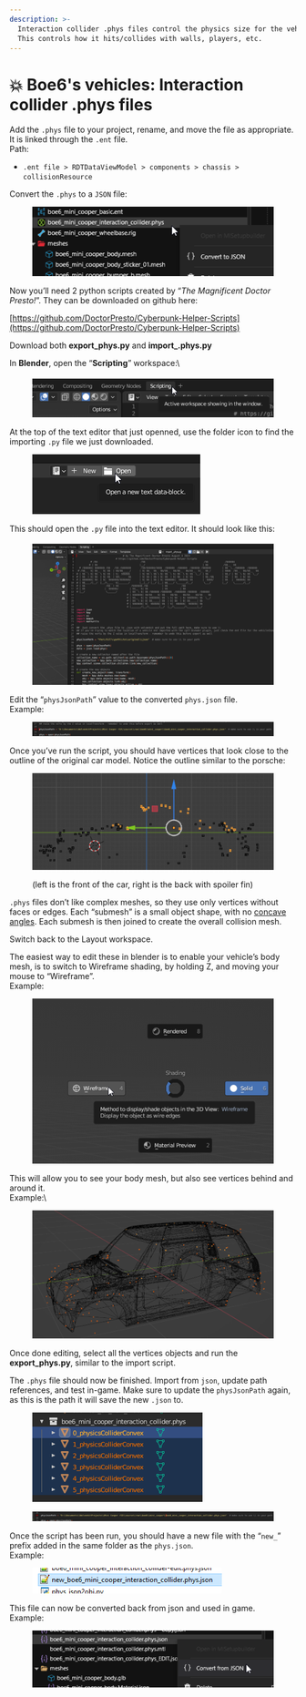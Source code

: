 ```yaml
---
description: >-
  Interaction collider .phys files control the physics size for the vehicle.
  This controls how it hits/collides with walls, players, etc.
---
```


# 💥 Boe6's vehicles: Interaction collider .phys files

Add the `.phys` file to your project, rename, and move the file as appropriate. It is linked through the `.ent` file. \
Path:

* `.ent file > RDTDataViewModel > components > chassis > collisionResource`

Convert the `.phys` to a `JSON` file:

<figure><img src="../../../.gitbook/assets/image142.png" alt=""><figcaption></figcaption></figure>

Now you’ll need 2 python scripts created by “_The Magnificent Doctor Presto!_”. They can be downloaded on github here:

[https://github.com/DoctorPresto/Cyberpunk-Helper-Scripts](https://github.com/DoctorPresto/Cyberpunk-Helper-Scripts)

Download both **export\_phys.py** and **import\_.phys.py**

In **Blender**, open the “**Scripting**” workspace:\


<figure><img src="../../../.gitbook/assets/image143.png" alt=""><figcaption></figcaption></figure>

At the top of the text editor that just openned, use the folder icon to find the importing `.py` file we just downloaded.

<figure><img src="../../../.gitbook/assets/image8 (1).png" alt=""><figcaption></figcaption></figure>

This should open the `.py` file into the text editor. It should look like this:

<figure><img src="../../../.gitbook/assets/image203.png" alt=""><figcaption></figcaption></figure>

Edit the “`physJsonPath`” value to the converted `phys.json` file. \
Example:

<figure><img src="../../../.gitbook/assets/image206.png" alt=""><figcaption></figcaption></figure>

Once you’ve run the script, you should have vertices that look close to the outline of the original car model. Notice the outline similar to the porsche:

<figure><img src="../../../.gitbook/assets/image192.png" alt=""><figcaption><p>(left is the front of the car, right is the back with spoiler fin)</p></figcaption></figure>

`.phys` files don’t like complex meshes, so they use only vertices without faces or edges. Each “submesh” is a small object shape, with no [concave angles](https://www.google.com/search?q=concave+angle+in+polygon\&tbm=isch\&sclient=img). Each submesh is then joined to create the overall collision mesh.

Switch back to the Layout workspace.

The easiest way to edit these in blender is to enable your vehicle’s body mesh, is to switch to Wireframe shading, by holding Z, and moving your mouse to “Wireframe”. \
Example:

<figure><img src="../../../.gitbook/assets/image109.png" alt=""><figcaption></figcaption></figure>

This will allow you to see your body mesh, but also see vertices behind and around it. \
Example:\


<figure><img src="../../../.gitbook/assets/image66.png" alt=""><figcaption></figcaption></figure>

Once done editing, select all the vertices objects and run the **export\_phys.py**, similar to the import script.

The `.phys` file should now be finished. Import from `json`, update path references, and test in-game. Make sure to update the `physJsonPath` again, as this is the path it will save the new `.json` to.

<figure><img src="../../../.gitbook/assets/image155.png" alt=""><figcaption></figcaption></figure>

<figure><img src="../../../.gitbook/assets/image91.png" alt=""><figcaption></figcaption></figure>

Once the script has been run, you should have a new file with the “`new_`” prefix added in the same folder as the `phys.json`. \
Example:

<figure><img src="../../../.gitbook/assets/image111.png" alt=""><figcaption></figcaption></figure>

This file can now be converted back from json and used in game. \
Example:

<figure><img src="../../../.gitbook/assets/image177.png" alt=""><figcaption></figcaption></figure>
